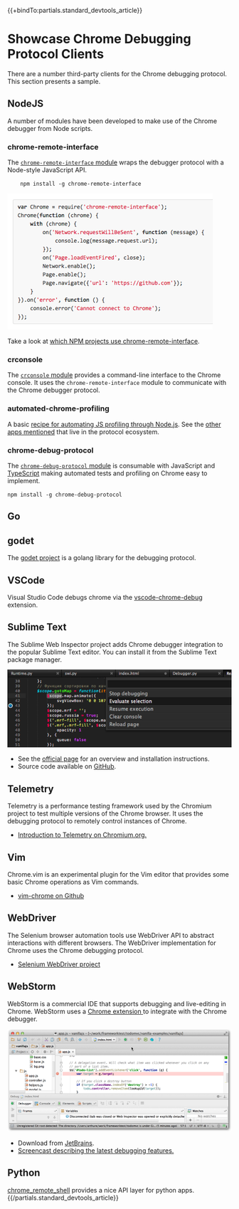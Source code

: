 {{+bindTo:partials.standard_devtools_article}}

# Showcase Chrome Debugging Protocol Clients

There are a number third-party clients for the Chrome debugging protocol. This section presents a sample.



## NodeJS

A number of modules have been developed to make use of the Chrome debugger from 
Node scripts. 

### chrome-remote-interface

The [`chrome-remote-interface` module](https://github.com/cyrus-and/chrome-remote-interface) wraps the debugger protocol with a Node-style 
JavaScript API.

        npm install -g chrome-remote-interface

<img src="debugging-clients-files/chrome-remote.png" alt=""/> 

Take a look at [which NPM projects use chrome-remote-interface](https://www.npmjs.com/browse/depended/chrome-remote-interface).


### crconsole

The [`crconsole` module](https://github.com/sidorares/crconsole) provides a command-line interface to the Chrome console. It uses the `chrome-remote-interface` module to communicate with the Chrome debugger 
protocol.

### automated-chrome-profiling

A basic [recipe for automating JS profiling through Node.js](https://github.com/paulirish/automated-chrome-profiling#readme). See the [other apps mentioned](https://github.com/paulirish/automated-chrome-profiling/blob/master/readme.md#way-more-is-possible) that live in the protocol ecosystem.


### chrome-debug-protocol

The [`chrome-debug-protocol` module](https://github.com/DickvdBrink/chrome-debug-protocol) is consumable with JavaScript and [TypeScript](http://www.typescriptlang.org/) making automated tests and profiling on Chrome easy to implement.

    npm install -g chrome-debug-protocol


## Go

## godet

The [godet project](https://github.com/raff/godet) is a golang library for the debugging protocol.

## VSCode

Visual Studio Code debugs chrome via the [vscode-chrome-debug](https://github.com/Microsoft/vscode-chrome-debug) extension.

## Sublime Text

The Sublime Web Inspector project adds Chrome debugger integration to the 
popular Sublime Text editor. You can install it from the Sublime Text package 
manager.

<img src="debugging-clients-files/sublime.png" alt=""/> 

* See the [official page](http://sokolovstas.github.io/SublimeWebInspector/) for 
  an overview and installation instructions.
* Source code available on 
  [GitHub](https://github.com/sokolovstas/SublimeWebInspector).

## Telemetry

Telemetry is a performance testing framework used by the Chromium project to 
test multiple versions of the Chrome browser. It uses the debugging protocol to 
remotely control instances of Chrome.

* [Introduction to Telemetry on Chromium.org.](http://www.chromium.org/developers/telemetry)

## Vim

Chrome.vim is an experimental plugin for the Vim editor that provides some basic 
Chrome operations as Vim commands.

* [vim-chrome on Github](https://github.com/mklabs/vimfiles/tree/master/custom-bundle/vim-chrome) 

## WebDriver

The Selenium browser automation tools use WebDriver API to abstract interactions 
with different browsers. The WebDriver implementation for Chrome uses the Chrome 
debugging protocol.

* [Selenium WebDriver project](http://docs.seleniumhq.org/projects/webdriver/) 


## WebStorm

WebStorm is a commercial IDE that supports debugging and live-editing in Chrome. 
WebStorm uses a [Chrome extension 
](http://www.jetbrains.com/webstorm/webhelp/using-jetbrains-chrome-extension.html)to 
integrate with the Chrome debugger.

<img src="debugging-clients-files/webstorm.png" alt=""/> 

* Download from [JetBrains](http://www.jetbrains.com/webstorm/).
* [Screencast describing the latest debugging 
  features.](http://tv.jetbrains.net/videocontent/improved-javascript-debugger-in-webstorm-7)


## Python

[chrome_remote_shell](https://github.com/minektur/chrome_remote_shell) provides a nice API layer for python apps.
{{/partials.standard_devtools_article}}
